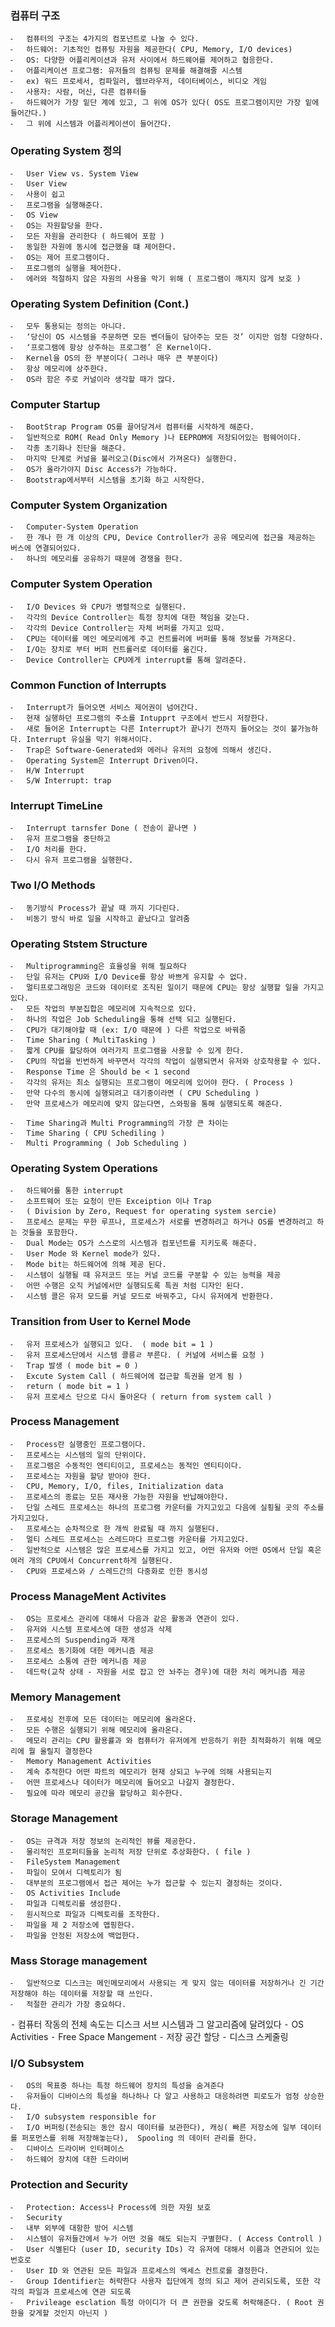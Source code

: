 
### 컴퓨터 구조 
	⁃	컴퓨터의 구조는 4가지의 컴포넌트로 나눌 수 있다. 
	⁃	하드웨어: 기초적인 컴퓨팅 자원을 제공한다( CPU, Memory, I/O devices)
	⁃	OS: 다양한 어플리케이션과 유저 사이에서 하드웨어를 제어하고 협응한다. 
	⁃	어플리케이션 프로그램: 유저들의 컴퓨팅 문제를 해결해줄 시스템
	⁃	ex) 워드 프로세서, 컴파일러, 웹브라우저, 데이터베이스, 비디오 게임 
	⁃	사용자: 사람, 머신, 다른 컴퓨터들 
	⁃	하드웨어가 가장 밑단 계에 있고, 그 위에 OS가 있다( OS도 프로그램이지만 가장 밑에 들어간다.)
	⁃	그 위에 시스템과 어플리케이션이 들어간다. 

### Operating System 정의 
	⁃	User View vs. System View 
	⁃	User View
	⁃	사용이 쉽고
	⁃	프로그램을 실행해준다.
	⁃	OS View 
	⁃	OS는 자원할당을 한다. 
	⁃	모든 자원을 관리한다 ( 하드웨어 포함 )
	⁃	동일한 자원에 동시에 접근했을 떄 제어한다. 
	⁃	OS는 제어 프로그램이다. 
	⁃	프로그램의 실행을 제어한다. 
	⁃	에러와 적절하지 않은 자원의 사용을 막기 위해 ( 프로그램이 깨지지 않게 보호 )

### Operating System Definition (Cont.)
	⁃	모두 통용되는 정의는 아니다. 
	⁃	‘당신이 OS 시스템을 주문하면 모든 벤더들이 담아주는 모든 것’ 이지만 엄청 다양하다. 
	⁃	‘프로그램에 항상 상주하는 프로그램’ 은 Kernel이다. 
	⁃	Kernel을 OS의 한 부분이다( 그러나 매우 큰 부분이다)
	⁃	항상 메모리에 상주한다.
	⁃	OS라 함은 주로 커널이라 생각할 때가 많다. 

### Computer Startup 
	⁃	BootStrap Program OS를 끌어당겨서 컴퓨터를 시작하게 해준다.
	⁃	일반적으로 ROM( Read Only Memory )나 EEPROM에 저장되어있는 펌웨어이다. 
	⁃	각종 초기화나 진단을 해준다. 
	⁃	마지막 단계로 커널을 불러오고(Disc에서 가져온다) 실행한다. 
	⁃	OS가 올라가야지 Disc Access가 가능하다.
	⁃	Bootstrap에서부터 시스템을 초기화 하고 시작한다. 

### Computer System Organization 
	⁃	Computer-System Operation 
	⁃	한 개나 한 개 이상의 CPU, Device Controller가 공유 메모리에 접근을 제공하는 버스에 연결되어있다. 
	⁃	하나의 메모리를 공유하기 때문에 경쟁을 한다. 

### Computer System Operation 
	⁃	I/O Devices 와 CPU가 병렬적으로 실행된다. 
	⁃	각각의 Device Controller는 특정 장치에 대한 책임을 갖는다. 
	⁃	각각의 Device Controller는 자체 버퍼를 가지고 있따. 
	⁃	CPU는 데이터를 메인 메모리에게 주고 컨트롤러에 버퍼를 통해 정보를 가져온다. 
	⁃	I/O는 장치로 부터 버퍼 컨트롤러로 데이터를 옮긴다. 
	⁃	Device Controller는 CPU에게 interrupt를 통해 알려준다. 

### Common Function of Interrupts 
	⁃	Interrupt가 들어오면 서비스 제어권이 넘어간다. 
	⁃	현재 실행하던 프로그램의 주소를 Intupprt 구조에서 반드시 저장한다. 
	⁃	새로 들어온 Interrupt는 다른 Interrupt가 끝나기 전까지 들어오는 것이 불가능하다. Interrupt 유실을 막기 위해서이다. 
	⁃	Trap은 Software-Generated와 에러나 유저의 요청에 의해서 생긴다. 
	⁃	Operating System은 Interrupt Driven이다.
	⁃	H/W Interrupt 
	⁃	S/W Interrupt: trap 

### Interrupt TimeLine 
	⁃	Interrupt tarnsfer Done ( 전송이 끝나면 )
	⁃	유저 프로그램을 중단하고 
	⁃	I/O 처리를 한다. 
	⁃	다시 유저 프로그램을 실행한다. 

### Two I/O Methods 
	⁃	동기방식 Process가 끝날 때 까지 기다린다. 
	⁃	비동기 방식 바로 일을 시작하고 끝났다고 알려줌 

### Operating Ststem Structure 
	⁃	Multiprogramming은 효율성을 위해 필요하다 
	⁃	단일 유저는 CPU와 I/O Device를 항상 바쁘게 유지할 수 없다. 
	⁃	멀티프로그래밍은 코드와 데이터로 조직된 일이기 때문에 CPU는 항상 실행할 일을 가지고 있다. 
	⁃	모든 작업의 부분집합은 메모리에 지속적으로 있다. 
	⁃	하나의 작업은 Job Scheduling을 통해 선택 되고 실행된다. 
	⁃	CPU가 대기해야할 때 (ex: I/O 때문에 ) 다른 작업으로 바꿔줌 
	⁃	Time Sharing ( MultiTasking ) 
	⁃	짧게 CPU를 할당하여 여러가지 프로그램을 사용할 수 있게 한다. 
	⁃	CPU의 작업을 빈번하게 바꾸면서 각각의 작업이 실행되면서 유저와 상호작용할 수 있다. 
	⁃	Response Time 은 Should be < 1 second 
	⁃	각각의 유저는 최소 실행되는 프로그램이 메모리에 있어야 한다. ( Process )
	⁃	만약 다수의 동시에 실행되려고 대기중이라면 ( CPU Scheduling )
	⁃	만약 프로세스가 메모리에 맞지 않는다면, 스와핑을 통해 실행되도록 해준다. 

	⁃	Time Sharing과 Multi Programming의 가장 큰 차이는 
	⁃	Time Sharing ( CPU Schediling ) 
	⁃	Multi Programming ( Job Scheduling ) 

### Operating System Operations 
	⁃	하드웨어를 통한 interrupt 
	⁃	소프트웨어 또는 요청이 만든 Exceiption 이나 Trap 
	⁃	( Division by Zero, Request for operating system sercie) 
	⁃	프로세스 문제는 무한 루프나, 프로세스가 서로를 변경하려고 하거나 OS를 변경하려고 하는 것들을 포함한다.
	⁃	Dual Mode는 OS가 스스로의 시스템과 컴포넌트를 지키도록 해준다. 
	⁃	User Mode 와 Kernel mode가 있다. 
	⁃	Mode bit는 하드웨어에 의해 제공 된다.
	⁃	시스템이 실행될 때 유저코드 또는 커널 코드를 구분할 수 있는 능력을 제공 
	⁃	어떤 수행은 오직 커널에서만 실행되도록 특권 처럼 디자인 된다. 
	⁃	시스템 콜은 유저 모드를 커널 모드로 바꿔주고, 다시 유저에게 반환한다. 

### Transition from User to Kernel Mode 
	⁃	유저 프로세스가 실행되고 있다.  ( mode bit = 1 ) 
	⁃	유저 프로세스단에서 시스템 콜릉ㄹ 부른다. ( 커널에 서비스를 요청 )
	⁃	Trap 발생 ( mode bit = 0 ) 
	⁃	Excute System Call ( 하드웨어에 접근할 특권을 얻게 됨 ) 
	⁃	return ( mode bit = 1 ) 
	⁃	유저 프로세스 단으로 다시 돌아온다 ( return from system call ) 

### Process Management 
	⁃	Process란 실행중인 프로그램이다. 
	⁃	프로세스는 시스템의 일의 단위이다. 
	⁃	프로그램은 수동적인 엔티티이고, 프로세스는 동적인 엔티티이다. 
	⁃	프로세스는 자원을 할당 받아야 한다. 
	⁃	CPU, Memory, I/O, files, Initialization data 
	⁃	프로세스의 종료는 모든 재사용 가능한 자원을 반납해야한다. 
	⁃	단일 스레드 프로세스는 하나의 프로그램 카운터를 가지고있고 다음에 실횡될 곳의 주소를 가지고있다.
	⁃	프로세스는 순차적으로 한 개씩 완료될 때 까지 실행된다.
	⁃	멀티 스레드 프로세스는 스레드마다 프로그램 카운터를 가지고있다. 
	⁃	일반적으로 시스템은 많은 프로세스를 가지고 있고, 어떤 유저와 어떤 OS에서 단일 혹은 여러 개의 CPU에서 Concurrent하게 실행된다. 
	⁃	CPU와 프로세스와 / 스레드간의 다중화로 인한 동시성 

### Process ManageMent Activites 
	⁃	OS는 프로세스 관리에 대해서 다음과 같은 활동과 연관이 있다. 
	⁃	유저와 시스템 프로세스에 대한 생성과 삭제 
	⁃	프로세스의 Suspending과 재개 
	⁃	프로세스 동기화에 대한 메커니즘 제공 
	⁃	프로세스 소통에 관한 메커니즘 제공 
	⁃	데드락(교착 상태 - 자원을 서로 잡고 안 놔주는 경우)에 대한 처리 메커니즘 제공

### Memory Management 
	⁃	프로세싱 전후에 모든 데이터는 메모리에 올라온다. 
	⁃	모든 수행은 실행되기 위해 메모리에 올라온다. 
	⁃	메모리 관리는 CPU 활용률과 와 컴퓨터가 유저에게 반응하기 위한 최적화하기 위해 메모리에 뭘 올릴지 결정한다
	⁃	Memory Management Activities 
	⁃	계속 추적한다 어떤 파트의 메모리가 현재 상되고 누구에 의해 사용되는지 
	⁃	어떤 프로세스나 데이터가 메모리에 들어오고 나갈지 결정한다. 
	⁃	필요에 따라 메모리 공간을 할당하고 회수한다. 

### Storage Management 
	⁃	OS는 규격과 저장 정보의 논리적인 뷰를 제공한다. 
	⁃	물리적인 프로퍼티들을 논리적 저장 단위로 추상화한다. ( file ) 
	⁃	FileSystem Management 
	⁃	파일이 모여서 디렉토리가 됨 
	⁃	대부분의 프로그램에서 접근 제어는 누가 접근할 수 있는지 결정하는 것이다. 
	⁃	OS Activities Include
	⁃	파일과 디렉토리를 생성한다.
	⁃	원시적으로 파일과 디렉토리를 조작한다. 
	⁃	파일을 제 2 저장소에 맵핑한다. 
	⁃	파일을 안정된 저장소에 백업한다. 

### Mass Storage management 
	⁃	일반적으로 디스크는 메인메모리에서 사용되는 게 맞지 않는 데이터를 저장하거나 긴 기간 저장해야 하는 데이터를 저장할 때 쓰인다. 
	⁃	적절한 관리가 가장 중요하다. 
  ⁃ 컴퓨터 작동의 전체 속도는 디스크 서브 시스템과 그 알고리즘에 달려있다 
	⁃	OS Activities 
	⁃	Free Space Mangement 
	⁃	저장 공간 할당 
	⁃	디스크 스케줄링 

### I/O Subsystem 
	⁃	OS의 목표중 하나는 특정 하드웨어 장치의 특성을 숨겨준다
	⁃	유저들이 디바이스의 특성을 하나하나 다 알고 사용하고 대응하려면 피로도가 엄청 상승한다. 
	⁃	I/O subsystem responsible for 
	⁃	I/O 버퍼링(전송되는 동안 잠시 데이터를 보관한다), 캐싱( 빠른 저장소에 일부 데이터를 퍼포먼스를 위해 저장해놓는다),  Spooling 의 데이터 관리를 한다. 
	⁃	디바이스 드라이버 인터페이스 
	⁃	하드웨어 장치에 대한 드라이버 

### Protection and Security 
	⁃	Protection: Access나 Process에 의한 자원 보호 
	⁃	Security
	⁃	내부 외부에 대항한 방어 시스템
	⁃	시스템이 유저들간에서 누가 어떤 것을 해도 되는지 구별한다. ( Access Controll ) 
	⁃	User 식별된다 (user ID, security IDs) 각 유저에 대해서 이름과 연관되어 있는 번호로
	⁃	User ID 와 연관된 모든 파일과 프로세스의 엑세스 컨트로를 결정한다. 
	⁃	Group Identifier는 허락한다 사용자 집단에게 정의 되고 제어 관리되도록, 또한 각각의 파일과 프로세스에 연관 되도록
	⁃	Privileage esclation 특정 아이디가 더 큰 권한을 갖도록 허락해준다. ( Root 권한을 갖게할 것인지 아닌지 ) 
